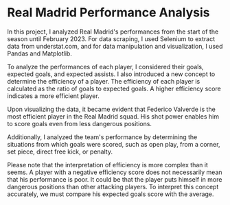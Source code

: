 # Real Madrid Performance Analysis


In this project, I analyzed Real Madrid's performances from the start of the season until February 2023. For data scraping, I used Selenium to extract data from understat.com, and for data manipulation and visualization, I used Pandas and Matplotlib.

To analyze the performances of each player, I considered their goals, expected goals, and expected assists. I also introduced a new concept to determine the efficiency of a player. The efficiency of each player is calculated as the ratio of goals to expected goals. A higher efficiency score indicates a more efficient player.

Upon visualizing the data, it became evident that Federico Valverde is the most efficient player in the Real Madrid squad. His shot power enables him to score goals even from less dangerous positions.

Additionally, I analyzed the team's performance by determining the situations from which goals were scored, such as open play, from a corner, set piece, direct free kick, or penalty.

Please note that the interpretation of efficiency is more complex than it seems. A player with a negative efficiency score does not necessarily mean that his performance is poor. It could be that the player puts himself in more dangerous positions than other attacking players. To interpret this concept accurately, we must compare his expected goals score with the average.

